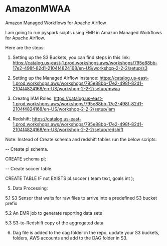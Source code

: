 # AmazonMWAA

Amazon Managed Workflows for Apache Airflow

I am going to run pyspark scipts using EMR in Amazon Managed Workflows for Apache Airflow.

Here are the steps: 

1. Setting up the S3 Buckets, you can find steps in this link: 
https://catalog.us-east-1.prod.workshops.aws/workshops/795e88bb-17e2-498f-82d1-2104f4824168/en-US/workshop-2-2-2/setup/s3

2. Setting up the Managed Airflow Instance: 
https://catalog.us-east-1.prod.workshops.aws/workshops/795e88bb-17e2-498f-82d1-2104f4824168/en-US/workshop-2-2-2/setup/mwaa

3. Creatng IAM Roles: 
https://catalog.us-east-1.prod.workshops.aws/workshops/795e88bb-17e2-498f-82d1-2104f4824168/en-US/workshop-2-2-2/setup/iam

4. Redshift: 
https://catalog.us-east-1.prod.workshops.aws/workshops/795e88bb-17e2-498f-82d1-2104f4824168/en-US/workshop-2-2-2/setup/redshift

Note: Instead of Create schema and redshift tables run the below scripts: 

--  Create pl schema.

CREATE schema pl;

--    Create soccer table.

CREATE TABLE IF not EXISTS pl.soccer (
  team      text,
  goals     int
);

5. Data Processing: 

  5.1 S3 Sensor that waits for raw files to arrive into a predefined S3 bucket prefix
  
  5.2 An EMR job to generate reporting data sets
  
  5.3 S3-to-Redshift copy of the aggregated data 
  
  
6. Dag file is added to the dag folder in the repo, update your S3 buckets, folders, AWS accounts and add to the DAG folder in S3.

